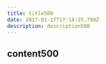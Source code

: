 ```yaml
---
title: title500
date: 2017-03-17T17:14:25.798Z
description: description500
---
```


## content500
  
